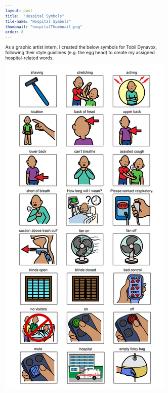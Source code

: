 ```yaml
---
layout: post
title:  "Hospital Symbols"
tile-name: "Hospital Symbols"
thumbnail: "hospitalThumbnail.png"
order: 8
---
```


As a graphic artist intern, I created the below symbols for Tobii Dynavox, following their style guidlines (e.g. the egg head) to create my assigned hospital-related words.

![Girl in purple with red lips](/img/hospital-01.png)